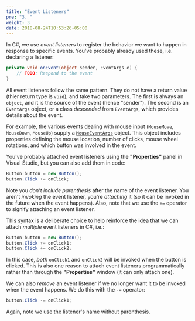 ```yaml
---
title: "Event Listeners"
pre: "3. "
weight: 3
date: 2018-08-24T10:53:26-05:00
---
```


In C#, we use _event listeners_ to register the behavior we want to happen in response to specific events.  You've probably already used these, i.e. declaring a listener:

```csharp
private void onEvent(object sender, EventArgs e) {
    // TODO: Respond to the event
}
```

All event listeners follow the same pattern.  They do not have a return value (thier return type is `void`), and take two parameters.  The first is always an `object`, and it is the source of the event (hence "sender").  The second is an `EventArgs` object, or a class _descended_ from `EventArgs`, which provides details about the event.

For example, the various events dealing with mouse input (`MouseMove`, `MouseDown`, `MouseUp`) supply a [`MouseEventArgs`](https://docs.microsoft.com/en-us/dotnet/api/system.windows.forms.mouseeventargs?view=netcore-3.1) object.  This object includes properties defining the mouse location, number of clicks, mouse wheel rotations, and which button was involved in the event.

You've probably attached event listeners using the **"Properties"** panel in Visual Studio, but you can also add them in code:

```csharp
Button button = new Button();
button.Click += onClick;
```

Note you _don't include parenthesis_ after the name of the event listener.  You aren't _invoking_ the event listener, you're _attaching_ it (so it can be invoked in the future when the event happens).  Also, note that we use the `+=` operator to signify attaching an event listener.

This syntax is a deliberate choice to help reinforce the idea that we can attach _multiple_ event listeners in C#, i.e.:

```csharp
Button button = new Button();
button.Click += onClick1;
button.Click += onClick2;
```

In this case, _both_ `onClick1` and `onClick2` will be invoked when the button is clicked.  This is also one reason to attach event listeners programmatically rather than through the **"Properties"** window (it can only attach one).

We can also _remove_ an event listener if we no longer want it to be invoked when the event happens.  We do this with the `-=` operator:

```csharp
button.Click -= onClick1;
```

Again, note we use the listener's name without parenthesis.

